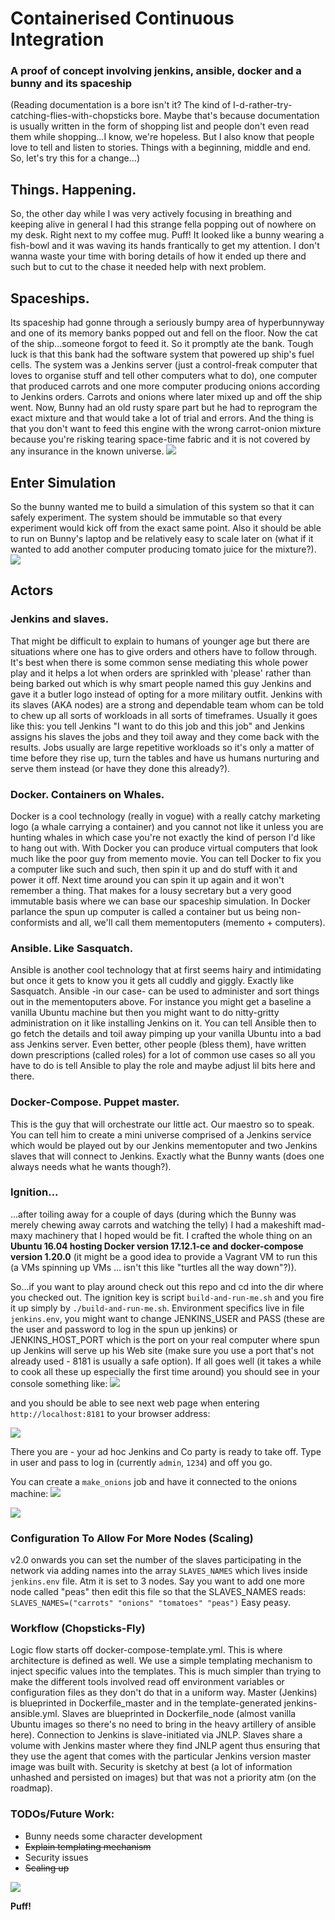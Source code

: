 # Containerised Continuous Integration
### A proof of concept involving jenkins, ansible, docker and a bunny and its spaceship

(Reading documentation is a bore isn't it? The kind of I-d-rather-try-catching-flies-with-chopsticks bore. Maybe that's because documentation is usually written in the form of shopping list and people don't even read them while shopping...I know, we're hopeless. But I also know that people love to tell and listen to stories. Things with a beginning, middle and end. So, let's try this for a change...)

## Things. Happening.
So, the other day while I was very actively focusing in breathing and keeping alive in general I had this strange fella popping out of nowhere on my desk. Right next to my coffee mug. Puff! It looked like a bunny wearing a fish-bowl and it was waving its hands frantically to get my attention. I don't wanna waste your time with boring details of how it ended up there and such but to cut to the chase it needed help with next problem.

## Spaceships.
Its spaceship had gonne through a seriously bumpy area of hyperbunnyway and one of its memory banks popped out and fell on the floor. Now the cat of the ship...someone forgot to feed it. So it promptly ate the bank. Tough luck is that this bank had the software system that powered up ship's fuel cells. The system was a Jenkins server (just a control-freak computer that loves to organise stuff and tell other computers what to do), one computer that produced carrots and one more computer producing onions according to Jenkins orders. Carrots and onions where later mixed up and off the ship went. Now, Bunny had an old rusty spare part but he had to reprogram the exact mixture and that would take a lot of trial and errors. And the thing is that you don't want to feed this engine with the wrong carrot-onion mixture because you're risking tearing space-time fabric and it is not covered by any insurance in the known universe.
![](documentation/spaceship.png)

## Enter Simulation
So the bunny wanted me to build a simulation of this system so that it can safely experiment. The system should be immutable so that every experiment would kick off from the exact same point. Also it should be able to run on Bunny's laptop and be relatively easy to scale later on (what if it wanted to add another computer producing tomato juice for the mixture?). 
![](documentation/docker_arch.png)

## Actors
### Jenkins and slaves.
That might be difficult to explain to humans of younger age but there are situations where one has to give orders and others have to follow through. It's best when there is some common sense mediating this whole power play and it helps a lot when orders are sprinkled with 'please' rather than being barked out which is why smart people named this guy Jenkins and gave it a butler logo instead of opting for a more military outfit. Jenkins with its slaves (AKA nodes) are a strong and dependable team whom can be told to chew up all sorts of workloads in all sorts of timeframes. Usually it goes like this: you tell Jenkins "I want to do this job and this job" and Jenkins assigns his slaves the jobs and they toil away and they come back with the results. Jobs usually are large repetitive workloads so it's only a matter of time before they rise up, turn the tables and have us humans nurturing and serve them instead (or have they done this already?).  

### Docker. Containers on Whales. 
Docker is a cool technology (really in vogue) with a really catchy marketing logo (a whale carrying a container) and you cannot not like it unless you are hunting whales in which case you're not exactly the kind of person I'd like to hang out with. With Docker you can produce virtual computers that look much like the poor guy from memento movie. You can tell Docker to fix you a computer like such and such, then spin it up and do stuff with it and power it off. Next time around you can spin it up again and it won't remember a thing. That makes for a lousy secretary but a very good immutable basis where we can base our spaceship simulation. In Docker parlance the spun up computer is called a container but us being non-conformists and all, we'll call them mementoputers (memento + computers). 

### Ansible. Like Sasquatch.
Ansible is another cool technology that at first seems hairy and intimidating but once it gets to know you it gets all cuddly and giggly. Exactly like Sasquatch. Ansible -in our case- can be used to administer and sort things out in the mementoputers above. For instance you might get a baseline a vanilla Ubuntu machine but then you might want to do nitty-gritty administration on it like installing Jenkins on it. You can tell Ansible then to go fetch the details and toil away pimping up your vanilla Ubuntu into a bad ass Jenkins server. Even better, other people (bless them), have written down prescriptions (called roles) for a lot of common use cases so all you have to do is tell Ansible to play the role and maybe adjust lil bits here and there.

### Docker-Compose. Puppet master.      
This is the guy that will orchestrate our little act. Our maestro so to speak. You can tell him to create a mini universe comprised of a Jenkins service which would be played out by our Jenkins mementoputer and two Jenkins slaves that will connect to Jenkins. Exactly what the Bunny wants (does one always needs what he wants though?).

### Ignition...
...after toiling away for a couple of days (during which the Bunny was merely chewing away carrots and watching the telly) I had a makeshift mad-maxy machinery that I hoped would be fit. I crafted the whole thing on an **Ubuntu 16.04 hosting Docker version 17.12.1-ce and docker-compose version 1.20.0**  (it might be a good idea to provide a Vagrant VM to run this (a VMs spinning up VMs ... isn't this like "turtles all the way down"?)). 

So...if you want to play around check out this repo and cd into the dir where you checked out. The ignition key is script `build-and-run-me.sh` and you fire it up simply by `./build-and-run-me.sh`. Environment specifics live in file `jenkins.env`, you might want to change JENKINS_USER and PASS (these are the user and password to log in the spun up jenkins) or JENKINS_HOST_PORT which is the port on your real computer where spun up Jenkins will serve up his Web site (make sure you use a port that's not already used - 8181 is usually a safe option). If all goes well (it takes a while to cook all these up especially the first time around) you should see in your console something like:
![](documentation/console.png)

and you should be able to see next web page when entering `http://localhost:8181` to your browser address:


![](documentation/jenkins.png)


There you are - your ad hoc Jenkins and Co party is ready to take off. 
Type in user and pass to log in (currently `admin`, `1234`) and off you go.

You can create a `make_onions` job and have it connected to the onions machine:
![](documentation/sample_job.png)


![](documentation/sample_job_conf.png)


### Configuration To Allow For More Nodes (Scaling)
v2.0 onwards you can set the number of the slaves participating in the network via adding names into the array `SLAVES_NAMES` which lives inside `jenkins.env` file. Atm it is set to 3 nodes. Say you want to add one more node called "peas" then edit this file so that the SLAVES_NAMES reads: `SLAVES_NAMES=("carrots" "onions" "tomatoes" "peas")` Easy peasy.


### Workflow (Chopsticks-Fly)
Logic flow starts off docker-compose-template.yml. This is where architecture is defined as well. 
We use a simple templating mechanism to inject specific values into the templates. This is much simpler than trying to make the different tools involved read off environment variables or configuration files as they don't do that in a uniform way.
Master (Jenkins) is blueprinted in Dockerfile_master and in the template-generated jenkins-ansible.yml. 
Slaves are blueprinted in Dockerfile_node (almost vanilla Ubuntu images so there's no need to bring in the heavy artillery of ansible here).
Connection to Jenkins is slave-initiated via JNLP. Slaves share a volume with Jenkins master where they find JNLP agent thus ensuring that they use the agent that comes with the particular Jenkins version master image was built with. 
Security is sketchy at best (a lot of information unhashed and persisted on images) but that was not a priority atm (on the roadmap). 

### TODOs/Future Work:
* Bunny needs some character development
* <s> Explain templating mechanism </s>
* Security issues
* <s> Scaling up </s> 


![](documentation/puff.png)


**Puff!**    
 